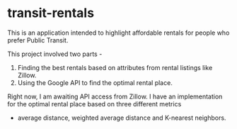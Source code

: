 # transit-rentals
This is an application intended to highlight affordable rentals for people who prefer Public Transit.

This project involved two parts - 
1. Finding the best rentals based on attributes from rental listings like Zillow.
2. Using the Google API to find the optimal rental place.

Right now, I am awaiting API access from Zillow. I have an implementation for the optimal rental place based on three different metrics
- average distance, weighted average distance and K-nearest neighbors.
